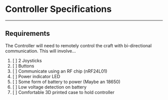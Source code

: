 # Controller Specifications
----
## Requirements 
The Controller will need to remotely control the craft with bi-directional communication. This will involve...
1. [ ] 2 Joysticks
2. [ ] Buttons
3. [ ] Communicate using an RF chip (nRF24L01)
4. [ ] Power indicator LED
5. [ ] Some form of battery to power (Maybe an 18650)
6. [ ] Low voltage detection on battery
7. [ ] Comfortable 3D printed case to hold controller